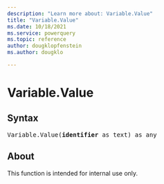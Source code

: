 ```yaml
---
description: "Learn more about: Variable.Value"
title: "Variable.Value"
ms.date: 10/18/2021
ms.service: powerquery
ms.topic: reference
author: dougklopfenstein
ms.author: dougklo

---
```

# Variable.Value

## Syntax

<pre>
Variable.Value(<b>identifier</b> as text) as any
</pre>

## About

This function is intended for internal use only.
